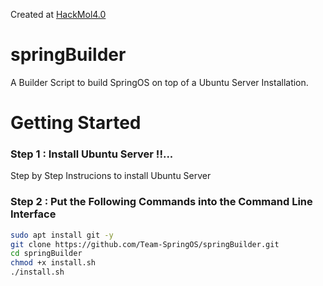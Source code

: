 Created at [HackMol4.0](https://hackmol.tech/)

# springBuilder
A Builder Script to build SpringOS on top of a Ubuntu Server Installation.

# Getting Started

### Step 1 : Install Ubuntu Server !!...
Step by Step Instrucions to install Ubuntu Server

### Step 2 : Put the Following Commands into the Command Line Interface

```bash
sudo apt install git -y
git clone https://github.com/Team-SpringOS/springBuilder.git
cd springBuilder
chmod +x install.sh
./install.sh
```
